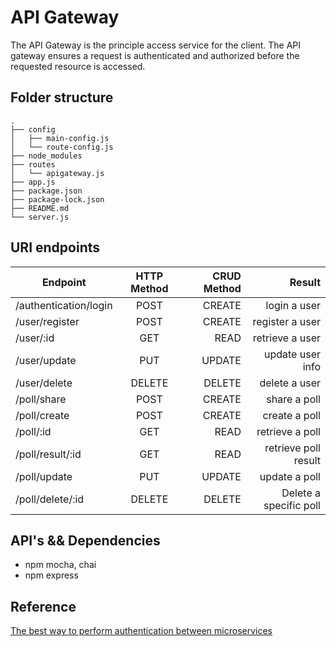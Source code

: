 # API Gateway

The API Gateway is the principle access service for the client. The API gateway ensures a request is authenticated and authorized before the requested resource is accessed. 

## Folder structure

```
.
├── config
│   ├── main-config.js
│   └── route-config.js
├── node_modules
├── routes
│   └── apigateway.js
├── app.js
├── package.json
├── package-lock.json
├── README.md
└── server.js
```

## URI endpoints

| Endpoint        | HTTP Method           | CRUD Method  |  Result   |
| ------------- |:-------------:| -----:| ---: |
| /authentication/login    |    POST     |      CREATE |     login a user |
| /user/register |    POST     |      CREATE |  register a user |
| /user/:id      |     GET     |        READ |  retrieve a user |
| /user/update   |     PUT     |      UPDATE | update user info |
| /user/delete   |   DELETE    |      DELETE |    delete a user |
| /poll/share    |   POST      | CREATE      | share a poll     |
| /poll/create   |   POST      | CREATE | create a poll |
| /poll/:id      |   GET       | READ        |  retrieve a poll |
| /poll/result/:id | GET | READ | retrieve poll result  |
| /poll/update | PUT    | UPDATE  | update a poll |
| /poll/delete/:id | DELETE | DELETE | Delete a specific poll |

## API's && Dependencies

* npm mocha, chai
* npm express

## Reference

[The best way to perform authentication between microservices](https://hashnode.com/post/best-way-to-perform-authentication-between-microservices-cijyn2b6o00kzco53cr3xcs50)

